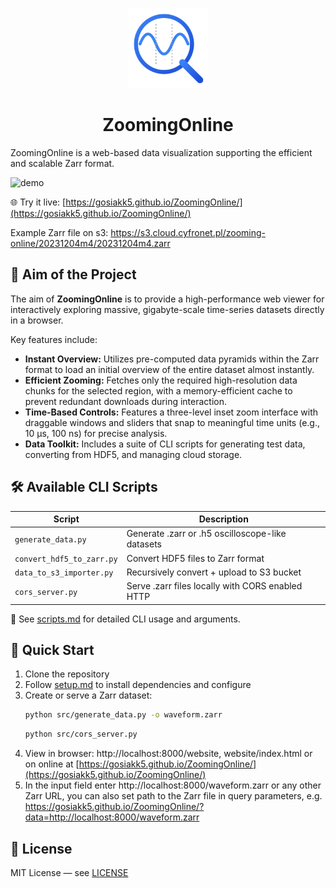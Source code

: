 <p align="center">
<picture>
<source media="(prefers-color-scheme: dark)" srcset="./docs/assets/logo-dark.svg">
<img width="128" height="128" src="./docs/assets/logo-light.svg">
</picture>
</p>

<h1 align="center">ZoomingOnline</h1>


ZoomingOnline is a web-based data visualization supporting the efficient and scalable Zarr format.

<!-- TODO: make new one once ui stabilizes -->
![demo](./docs/assets/demo.gif)

🌐 Try it live: [https://gosiakk5.github.io/ZoomingOnline/](https://gosiakk5.github.io/ZoomingOnline/)

Example Zarr file on s3: https://s3.cloud.cyfronet.pl/zooming-online/20231204m4/20231204m4.zarr

## 🎯 Aim of the Project

The aim of **ZoomingOnline** is to provide a high-performance web viewer for interactively exploring massive,
gigabyte-scale time-series datasets directly in a browser.

Key features include:

- **Instant Overview:** Utilizes pre-computed data pyramids within the Zarr format to load an initial overview of the
  entire dataset almost instantly.
- **Efficient Zooming:** Fetches only the required high-resolution data chunks for the selected region, with a
  memory-efficient cache to prevent redundant downloads during interaction.
- **Time-Based Controls:** Features a three-level inset zoom interface with draggable windows and sliders that snap to
  meaningful time units (e.g., 10 µs, 100 ns) for precise analysis.
- **Data Toolkit:** Includes a suite of CLI scripts for generating test data, converting from HDF5, and managing cloud
  storage.

## 🛠 Available CLI Scripts

| Script                    | Description                                      |
|---------------------------|--------------------------------------------------|
| `generate_data.py`        | Generate .zarr or .h5 oscilloscope-like datasets |
| `convert_hdf5_to_zarr.py` | Convert HDF5 files to Zarr format                |
| `data_to_s3_importer.py`  | Recursively convert + upload to S3 bucket        |
| `cors_server.py`          | Serve .zarr files locally with CORS enabled HTTP |

📖 See [scripts.md](./docs/scripts.md) for detailed CLI usage and arguments.

## 🚀 Quick Start

1. Clone the repository
2. Follow [setup.md](./docs/setup.md) to install dependencies and configure
3. Create or serve a Zarr dataset:
   <!-- Check: Run -->
   ```bash
   python src/generate_data.py -o waveform.zarr
   ```
   ```bash
   python src/cors_server.py
   ```
4. View in browser: http://localhost:8000/website, website/index.html or on online
   at [https://gosiakk5.github.io/ZoomingOnline/](https://gosiakk5.github.io/ZoomingOnline/)
5. In the input field enter http://localhost:8000/waveform.zarr or any other Zarr URL, you can also set path to
   the Zarr file in query parameters, e.g. https://gosiakk5.github.io/ZoomingOnline/?data=http://localhost:8000/waveform.zarr

## 📄 License

MIT License — see [LICENSE](LICENSE)
